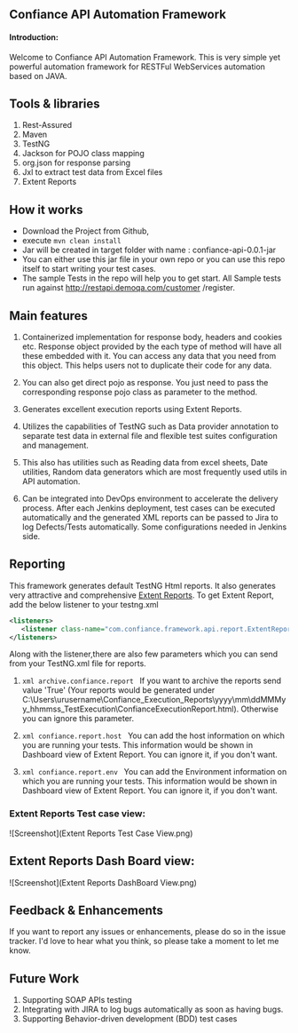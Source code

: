 ## Confiance API Automation Framework

#### Introduction:
Welcome to Confiance API Automation Framework. This is very simple yet powerful automation framework for RESTFul WebServices automation based on JAVA.

Tools & libraries
---------------------------------------
1. Rest-Assured
2. Maven 
3. TestNG
4. Jackson for POJO class mapping
5. org.json for response parsing
6. Jxl to extract test data from Excel files
7. Extent Reports

How it works
---------------------------------------
* Download the Project from Github,
* execute ```mvn clean install```
* Jar will be created in target folder with name : confiance-api-0.0.1-jar
* You can either use this jar file in your own repo or you can use this repo itself to start writing your test cases.
* The sample Tests in the repo will help you to get start. All Sample tests run against http://restapi.demoqa.com/customer	/register. 

Main features
----------------------------
1. Containerized implementation for response body, headers and cookies etc. Response object provided by the each type of method will have all these embedded with it. You can access any data that you need from this object. This helps users not to duplicate their code for any data. 

2. You can also get direct pojo as response. You just need to pass the corresponding response pojo class as parameter to the method.

3. Generates excellent execution reports using Extent Reports.
 
4. Utilizes the capabilities of TestNG such as Data provider annotation to separate test data in external file and flexible test suites configuration and management.

5. This also has utilities such as Reading data from excel sheets, Date utilities, Random data generators which are most frequently used utils in API automation.

6. Can be integrated into DevOps environment to accelerate the delivery process. After each Jenkins deployment, test cases can be executed automatically and the generated XML reports can be passed to Jira to log Defects/Tests automatically. Some configurations needed in Jenkins side.

Reporting
------------
This framework generates default TestNG Html reports. It also generates very attractive and comprehensive [Extent Reports][1]. To get Extent Report, add the below listener to your testng.xml

```xml
<listeners>
   <listener class-name="com.confiance.framework.api.report.ExtentReportListener"/>
</listeners>
```
Along with the listener,there are also few parameters which you can send from your TestNG.xml file for reports.
1. ```xml archive.confiance.report ```
If you want to archive the reports send value 'True' (Your reports would be generated under       C:\Users\urusername\Confiance_Execution_Reports\yyyy\mm\ddMMMyy_hhmmss_TestExecution\ConfianceExecutionReport.html). Otherwise you can ignore this parameter.

2. ```xml confiance.report.host ```
You can add the host information on which you are running your tests. This information would be shown in Dashboard view of Extent Report. You can ignore it, if you don't want.

2. ```xml confiance.report.env ```
You can add the Environment information on which you are running your tests. This information would be shown in Dashboard view of Extent Report. You can ignore it, if you don't want.

### Extent Reports Test case view:
![Screenshot](Extent Reports Test Case View.png)
## Extent Reports Dash Board view:
![Screenshot](Extent Reports DashBoard View.png)

Feedback & Enhancements
-----------------------
If you want to report any issues or enhancements, please do so in the issue tracker. I'd love to hear what you think, so please take a moment to let me know.

Future Work
------------
1. Supporting SOAP APIs testing
2. Integrating with JIRA to log bugs automatically as soon as having bugs.
3. Supporting Behavior-driven development (BDD) test cases

[1]: http://extentreports.com/docs/versions/3/java/ "Extent Reports"
